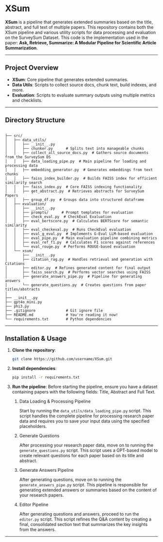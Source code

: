 # XSum
**XSum** is a pipeline that generates extended summaries based on the title, abstract, and full text of multiple papers. This repository contains both the XSum pipeline and various utility scripts for data processing and evaluation on the SurveySum Dataset. This code is the implementation used in the paper: **Ask, Retrieve, Summarize: A Modular Pipeline for Scientific Article Summarization**.

---

## Project Overview

- **XSum**: Core pipeline that generates extended summaries.
- **Data Utils**: Scripts to collect source docs, chunk text, build indexes, and more.
- **Evaluation**: Scripts to evaluate summary outputs using multiple metrics and checklists.

---

## Directory Structure

```

├── src/
│   ├── data_utils/
│   │   ├── __init__.py     
│   │   ├── chunker.py      # Splits text into manageable chunks
│   │   ├── collect_all_source_docs.py  # Gathers source documents from the SurveySum DS
│   │   ├── data_loading_pipe.py  # Main pipeline for loading and processing data
│   │   ├── embedding_generator.py  # Generates embeddings from text chunks
│   │   ├── faiss_index_builder.py  # Builds FAISS index for efficient similarity search
│   │   ├── faiss_index.py  # Core FAISS indexing functionality
│   │   ├── get_abstract.py  # Retrieves abstracts for SurveySum Papers
│   │   ├── group_df.py  # Groups data into structured dataframe
│   ├── evaluation/
│   │   ├── __init__.py
│   │   ├── prompts/      # Prompt templates for evaluation
│   │   ├── check_eval.py  # CheckEval Evaluation
│   │   ├── eval_bertscore.py  # Calculates BERTScore for semantic similarity
│   │   ├── eval_checkeval.py  # Runs CheckEval evaluation
│   │   ├── eval_g_eval.py  # Implements G-Eval LLM-based evaluation
│   │   ├── eval_pipe.py  # Main evaluation pipeline combining metrics
│   │   ├── eval_ref_f1.py  # Calculates F1 scores against references
│   │   └── eval_rouge.py  # Performs ROUGE-based evaluation
│   └── xsum/ 
│       ├── __init__.py
│       ├── citation_rag.py  # Handles retrieval and generation with Citations
│       ├── editor.py  # Refines generated content for final output
│       ├── faiss_search.py  # Performs vector searches using FAISS
│       ├── generate_answers_pipe.py  # Pipeline for generating answers
│       └── generate_questions.py  # Creates questions from paper titles/abstracts
│       
├── __init__.py
├── gpt4o_mini.py
├── phi3.py
├── .gitignore              # Git ignore file
├── README.md               # You're reading it now!
└── requirements.txt        # Python dependencies 
```

---

## Installation & Usage

1. **Clone the repository**:
   ```bash
   git clone https://github.com/username/XSum.git
   ```
2. **Install dependencies**:
   ```bash
   pip install -r requirements.txt
   ```
3. **Run the pipeline**:
   Before starting the pipeline, ensure you have a dataset containing papers with the following fields: Title, Abstract and  Full Text.

   1. Data Loading & Processing Pipeline
   
      Start by running the `data_utils/data_loading_pipe.py` script. This script handles the complete pipeline for processing research paper data and requires you to save your input data using the specified placeholders.

   2. Generate Questions

      After processing your research paper data, move on to running the `generate_questions.py` script. This script uses a GPT-based model to create relevant questions for each paper based on its title and abstract.

   3. Generate Answers Pipeline

      After generating questions, move on to running the `generate_answers_pipe.py` script. This pipeline is responsible for generating extended answers or summaries based on the content of your research papers.

   4. Editor Pipeline

      After generating questions and answers, proceed to run the `editor.py` script. This script refines the Q&A content by creating a final, consolidated section text that summarizes the key insights from the answers.
---
